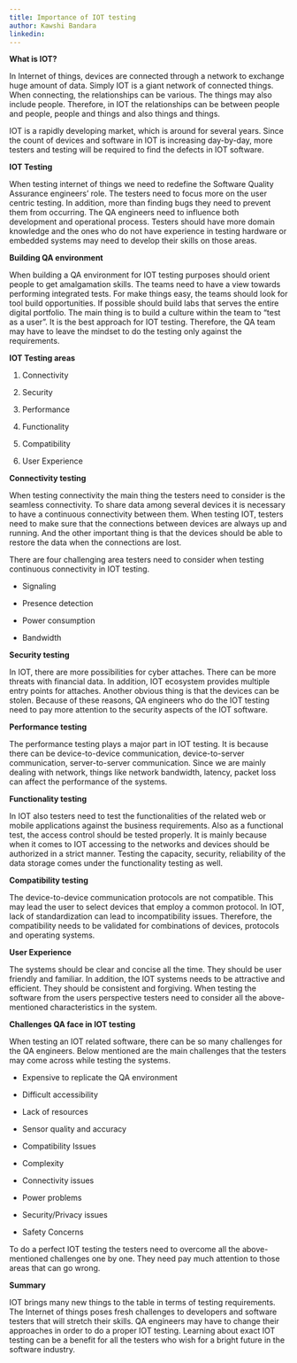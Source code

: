 ```yaml
---
title: Importance of IOT testing 
author: Kawshi Bandara 
linkedin: 
---
```


**What is IOT?**

In Internet of things, devices are connected through a network to
exchange huge amount of data. Simply IOT is a giant network of connected
things. When connecting, the relationships can be various. The things
may also include people. Therefore, in IOT the relationships can be
between people and people, people and things and also things and things.

IOT is a rapidly developing market, which is around for several years.
Since the count of devices and software in IOT is increasing day-by-day,
more testers and testing will be required to find the defects in IOT
software.

**IOT Testing**

When testing internet of things we need to redefine the Software Quality
Assurance engineers’ role. The testers need to focus more on the user
centric testing. In addition, more than finding bugs they need to
prevent them from occurring. The QA engineers need to influence both
development and operational process. Testers should have more domain
knowledge and the ones who do not have experience in testing hardware or
embedded systems may need to develop their skills on those areas.

**Building QA environment**

When building a QA environment for IOT testing purposes should orient
people to get amalgamation skills. The teams need to have a view towards
performing integrated tests. For make things easy, the teams should look
for tool build opportunities. If possible should build labs that serves
the entire digital portfolio. The main thing is to build a culture
within the team to “test as a user”. It is the best approach for IOT
testing. Therefore, the QA team may have to leave the mindset to do the
testing only against the requirements.

**IOT Testing areas**

1.  Connectivity

2.  Security

3.  Performance

4.  Functionality

5.  Compatibility

6.  User Experience

**Connectivity testing**

When testing connectivity the main thing the testers need to consider is
the seamless connectivity. To share data among several devices it is
necessary to have a continuous connectivity between them. When testing
IOT, testers need to make sure that the connections between devices are
always up and running. And the other important thing is that the devices
should be able to restore the data when the connections are lost.

There are four challenging area testers need to consider when testing
continuous connectivity in IOT testing.

-   Signaling

-   Presence detection

-   Power consumption

-   Bandwidth

**Security testing**

In IOT, there are more possibilities for cyber attaches. There can be
more threats with financial data. In addition, IOT ecosystem provides
multiple entry points for attaches. Another obvious thing is that the
devices can be stolen. Because of these reasons, QA engineers who do the
IOT testing need to pay more attention to the security aspects of the
IOT software.

**Performance testing**

The performance testing plays a major part in IOT testing. It is because
there can be device-to-device communication, device-to-server
communication, server-to-server communication. Since we are mainly
dealing with network, things like network bandwidth, latency, packet
loss can affect the performance of the systems.

**Functionality testing**

In IOT also testers need to test the functionalities of the related web
or mobile applications against the business requirements. Also as a
functional test, the access control should be tested properly. It is
mainly because when it comes to IOT accessing to the networks and
devices should be authorized in a strict manner. Testing the capacity,
security, reliability of the data storage comes under the functionality
testing as well.

**Compatibility testing**

The device-to-device communication protocols are not compatible. This
may lead the user to select devices that employ a common protocol. In
IOT, lack of standardization can lead to incompatibility issues.
Therefore, the compatibility needs to be validated for combinations of
devices, protocols and operating systems.

**User Experience**

The systems should be clear and concise all the time. They should be
user friendly and familiar. In addition, the IOT systems needs to be
attractive and efficient. They should be consistent and forgiving. When
testing the software from the users perspective testers need to consider
all the above-mentioned characteristics in the system.

**Challenges QA face in IOT testing**

When testing an IOT related software, there can be so many challenges
for the QA engineers. Below mentioned are the main challenges that the
testers may come across while testing the systems.

-   Expensive to replicate the QA environment

-   Difficult accessibility

-   Lack of resources

-   Sensor quality and accuracy

-   Compatibility Issues

-   Complexity

-   Connectivity issues

-   Power problems

-   Security/Privacy issues

-   Safety Concerns

To do a perfect IOT testing the testers need to overcome all the
above-mentioned challenges one by one. They need pay much attention to
those areas that can go wrong.

**Summary**

IOT brings many new things to the table in terms of testing
requirements. The Internet of things poses fresh challenges to
developers and software testers that will stretch their skills. QA
engineers may have to change their approaches in order to do a proper
IOT testing. Learning about exact IOT testing can be a benefit for all
the testers who wish for a bright future in the software industry.
